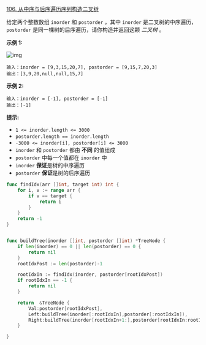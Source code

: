 [106. 从中序与后序遍历序列构造二叉树](https://leetcode.cn/problems/construct-binary-tree-from-inorder-and-postorder-traversal/)

给定两个整数数组 `inorder` 和 `postorder` ，其中 `inorder` 是二叉树的中序遍历， `postorder` 是同一棵树的后序遍历，请你构造并返回这颗 *二叉树* 。

**示例 1:**

![img](http://img.hahaguai.cn/local/tree-20240105211430923.jpg)

```
输入：inorder = [9,3,15,20,7], postorder = [9,15,7,20,3]
输出：[3,9,20,null,null,15,7]
```

**示例 2:**

```
输入：inorder = [-1], postorder = [-1]
输出：[-1]
```

**提示:**

- `1 <= inorder.length <= 3000`
- `postorder.length == inorder.length`
- `-3000 <= inorder[i], postorder[i] <= 3000`
- `inorder` 和 `postorder` 都由 **不同** 的值组成
- `postorder` 中每一个值都在 `inorder` 中
- `inorder` **保证**是树的中序遍历
- `postorder` **保证**是树的后序遍历



```go
func findIdx(arr []int, target int) int {
	for i, v := range arr {
		if v == target {
			return i
		}
	}
	return -1
}


func buildTree(inorder []int, postorder []int) *TreeNode {
	if len(inorder) == 0 || len(postorder) == 0 {
		return nil
	}
	rootIdxPost := len(postorder)-1

	rootIdxIn := findIdx(inorder, postorder[rootIdxPost])
	if rootIdxIn == -1 {
		return nil
	}

	return  &TreeNode {
		Val:postorder[rootIdxPost],
		Left:buildTree(inorder[:rootIdxIn],postorder[:rootIdxIn]),
		Right:buildTree(inorder[rootIdxIn+1:],postorder[rootIdxIn:rootIdxPost]),
	}

}
```

